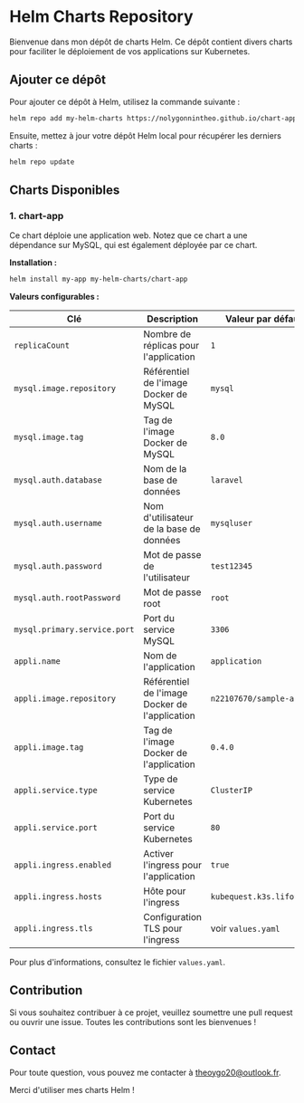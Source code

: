 # Helm Charts Repository

Bienvenue dans mon dépôt de charts Helm. Ce dépôt contient divers charts pour faciliter le déploiement de vos applications sur Kubernetes.

## Ajouter ce dépôt

Pour ajouter ce dépôt à Helm, utilisez la commande suivante :

```sh
helm repo add my-helm-charts https://nolygonnintheo.github.io/chart-app/
```

Ensuite, mettez à jour votre dépôt Helm local pour récupérer les derniers charts :

```sh
helm repo update
```

## Charts Disponibles

### 1. chart-app

Ce chart déploie une application web. Notez que ce chart a une dépendance sur MySQL, qui est également déployée par ce chart.

**Installation :**

```sh
helm install my-app my-helm-charts/chart-app
```

**Valeurs configurables :**

| Clé                          | Description                                  | Valeur par défaut          |
| ---------------------------- | -------------------------------------------- | -------------------------- |
| `replicaCount`               | Nombre de réplicas pour l'application        | `1`                        |
| `mysql.image.repository`     | Référentiel de l'image Docker de MySQL       | `mysql`                    |
| `mysql.image.tag`            | Tag de l'image Docker de MySQL               | `8.0`                      |
| `mysql.auth.database`        | Nom de la base de données                    | `laravel`                  |
| `mysql.auth.username`        | Nom d'utilisateur de la base de données      | `mysqluser`                |
| `mysql.auth.password`        | Mot de passe de l'utilisateur                | `test12345`                |
| `mysql.auth.rootPassword`    | Mot de passe root                            | `root`                     |
| `mysql.primary.service.port` | Port du service MySQL                        | `3306`                     |
| `appli.name`                 | Nom de l'application                         | `application`              |
| `appli.image.repository`     | Référentiel de l'image Docker de l'application| `n22107670/sample-app`     |
| `appli.image.tag`            | Tag de l'image Docker de l'application       | `0.4.0`                    |
| `appli.service.type`         | Type de service Kubernetes                   | `ClusterIP`                |
| `appli.service.port`         | Port du service Kubernetes                   | `80`                       |
| `appli.ingress.enabled`      | Activer l'ingress pour l'application         | `true`                     |
| `appli.ingress.hosts`        | Hôte pour l'ingress                          | `kubequest.k3s.lifoto.co`  |
| `appli.ingress.tls`          | Configuration TLS pour l'ingress             | voir `values.yaml`         |

Pour plus d'informations, consultez le fichier `values.yaml`.

## Contribution

Si vous souhaitez contribuer à ce projet, veuillez soumettre une pull request ou ouvrir une issue. Toutes les contributions sont les bienvenues !

## Contact

Pour toute question, vous pouvez me contacter à [theoygo20@outlook.fr](mailto:theoygo20@outlook.fr).

Merci d'utiliser mes charts Helm !

